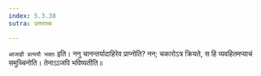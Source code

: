 ```yaml
---
index: 5.3.38
sutra: उत्तराच्च

---
```

   `आजाही प्रत्ययौ भक्तः` इति। ननु चानन्तर्यादाहिरेव प्राप्नोति? नन; चकारोऽत्र क्रियते, स हि व्यवहितमप्याचं समुच्चिनोति। तेनाऽ‌ऽजपि भविष्यतीति॥